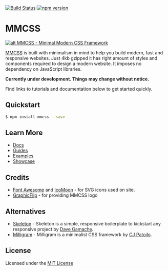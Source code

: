 [![Build Status](https://travis-ci.org/kunruch/mmcss.svg?branch=master)](https://travis-ci.org/kunruch/mmcss)
[![npm version](https://badge.fury.io/js/mmcss.svg)](https://badge.fury.io/js/mmcss)

# MMCSS

[![alt MMCSS - Minimal Modern CSS Framework](https://mmcss.kunruchcreations.com/img/mmcss-featured.png "MMCSS - Minimal Modern CSS Framework")](https://mmcss.kunruchcreations.com/)

[MMCSS](https://mmcss.kunruchcreations.com/) is built with minimalism in mind to help you build modern, fast and responsive websites. Just 4kb gzipped it has right amount of styles and components required to design a modern website. It imposes no dependency on JavaScript libraries.

**Currently under development. Things may change without notice.**

Find links to tutorials and documentation below to get started quickly.

## Quickstart

```sh
$ npm install mmcss --save
```

## Learn More

- [Docs](https://mmcss.kunruchcreations.com/docs/)
- [Guides](https://mmcss.kunruchcreations.com/guides/)
- [Examples](https://mmcss.kunruchcreations.com/examples/)
- [Showcase](https://mmcss.kunruchcreations.com/showcase/)

## Credits

- [Font Awesome](http://fontawesome.io/) and [IcoMoon](https://icomoon.io/) - for SVG icons used on site.
- [GraphicFlip](https://graphicflip.com/) - for providing MMCSS logo

## Alternatives
- [Skeleton](http://getskeleton.com/) - Skeleton is a simple, responsive boilerplate to kickstart any responsive project by [Dave Gamache](https://twitter.com/dhg).
- [Milligram](http://milligram.github.io) - Milligram is a minimalist CSS framework by [CJ Patoilo](http://cjpatoilo.com).

## License
Licensed under the [MIT License](https://github.com/kunruch/mmcss/blob/master/LICENSE.md)
